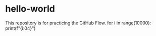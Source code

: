 # hello-world
This repository is for practicing the GitHub Flow.
for i in range(10000):
    print(f"{i:04}")
